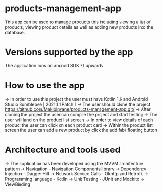 # products-management-app
This app can be used to manage products this including viewing a list of products, viewing product details as well as adding new products into the database.
# Versions supported by the app
The application runs on android SDK 21 upwards
# How to use the app
-> In order to use this project the user must have Kotlin 1.6 and Android Studio Bumblebee | 2021.1.1 Patch 1
-> The user should clone the project https://github.com/Makibinyane/products-management-app.git/
-> After cloning the project the user can compile the project and start testing
-> The user will land on the product list screen
-> In order to view details of each product the user can click on each product card
-> Within the product list screen the user can add a new product by click the add fab/ floating button
# Architecture and tools used 
-> The application has been developed using the MVVM architecture pattern
-> Navigation - Navigation Components library
-> Dependency Injection - Dagger Hilt 
-> Network Service Calls - Okhttp and Retrofit
-> Programming language - Kotlin
-> Unit Testing - JUnit and Mockito
-> ViewBinding

